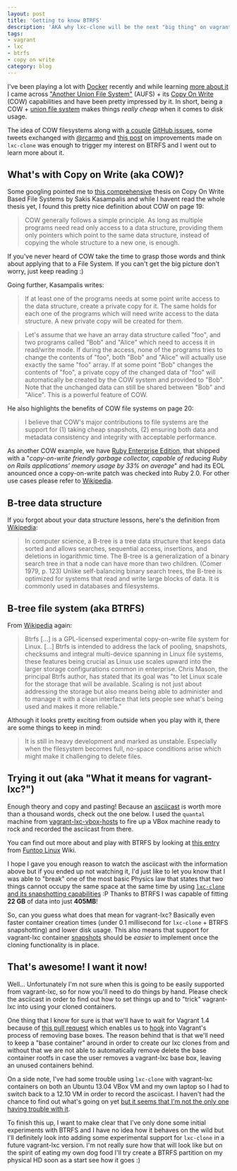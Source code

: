 ```yaml
---
layout: post
title: 'Getting to know BTRFS'
description: 'AKA why lxc-clone will be the next "big thing" on vagrant-lxc'
tags:
- vagrant
- lxc
- btrfs
- copy on write
category: blog
---
```


I've been playing a lot with [Docker](http://docker.io) recently and while learning
[more about it](http://docs.docker.io/en/latest/terms/layer/#layers) I came across
["Another Union File System"](http://aufs.sourceforge.net/aufs.html) (AUFS) + its
[Copy On Write](http://en.wikipedia.org/wiki/Copy-on-write) (COW) capabilities and have
been pretty impressed by it. In short, being a COW + [union file system](http://en.wikipedia.org/wiki/Union_mount)
makes things _really cheap_ when it comes to disk usage.

The idea of COW filesystems along with [a couple](https://github.com/dotcloud/docker/issues/443)
[GitHub issues](https://github.com/fgrehm/vagrant-lxc/issues/81), some tweets
exchanged with [@rcarmo](https://twitter.com/rcarmo) and [this post](http://s3hh.wordpress.com/2013/05/02/lxc-improved-clone-support/)
on improvements made on `lxc-clone` was enough to trigger my interest on BTRFS
and I went out to learn more about it.

## What's with Copy on Write (aka COW)?

Some googling pointed me to [this comprehensive](http://faif.objectis.net/download-copy-on-write-based-file-systems)
thesis on Copy On Write Based File Systems by Sakis Kasampalis and while I havent
read the whole thesis yet, I found this pretty nice definition about COW on
page 19:

> COW generally follows a simple principle. As long as multiple programs need
> read only access to a data structure, providing them only pointers which
> point to the same data structure, instead of copying the whole structure to
> a new one, is enough.

If you've never heard of COW take the time to grasp those words and think about
applying that to a File System. If you can't get the big picture don't worry, just
keep reading :)

Going further, Kasampalis writes:

> If at least one of the programs needs at some point
> write access to the data structure, create a private copy for it. The same holds
> for each one of the programs which will need write access to the data structure.
> A new private copy will be created for them.

> Let's assume that we have an array data structure called "foo", and two programs
> called "Bob" and "Alice" which need to access it in read/write mode. If during the
> access, none of the programs tries to change the contents of "foo", both "Bob" and
> "Alice" will actually use exactly the same "foo" array. If at some point "Bob"
> changes the contents of "foo", a private copy of the changed data of "foo" will
> automatically be created by the COW system and provided to "Bob". Note
> that the unchanged data can still be shared between "Bob" and "Alice". This
> is a powerful feature of COW.

He also highlights the benefits of COW file systems on page 20:

> I believe that COW's major contributions to file systems are the support for (1)
> taking cheap snapshots, (2) ensuring both data and metadata consistency and
> integrity with acceptable performance.

As another COW example, we have [Ruby Enterprise Edition](http://www.rubyenterpriseedition.com/faq.html#what_is_this),
that shipped with a "_copy-on-write friendly garbage collector, capable of reducing
Ruby on Rails applications’ memory usage by 33% on average_" and had its EOL
anounced once a copy-on-write patch was checked into Ruby 2.0. For other use
cases please refer to [Wikipedia](http://en.wikipedia.org/wiki/Copy-on-write#Other_applications_of_copy-on-write).

## B-tree data structure

If you forgot about your data structure lessons, here's the definition from [Wikipedia](http://en.wikipedia.org/wiki/B-tree):

> In computer science, a B-tree is a tree data structure that keeps data sorted and
> allows searches, sequential access, insertions, and deletions in logarithmic time.
> The B-tree is a generalization of a binary search tree in that a node can have more
> than two children. (Comer 1979, p. 123) Unlike self-balancing binary search trees,
> the B-tree is optimized for systems that read and write large blocks of data.
> It is commonly used in databases and filesystems.

## B-tree file system (aka BTRFS)

From [Wikipedia](http://en.wikipedia.org/wiki/Btrfs) again:

> Btrfs \[...\] is a GPL-licensed experimental copy-on-write file system for Linux.
> \[...\] Btrfs is intended to address the lack of pooling, snapshots, checksums
> and integral multi-device spanning in Linux file systems, these features being
> crucial as Linux use scales upward into the larger storage configurations common
> in enterprise. Chris Mason, the principal Btrfs author, has stated that its goal
> was "to let Linux scale for the storage that will be available. Scaling is not
> just about addressing the storage but also means being able to administer and
> to manage it with a clean interface that lets people see what's being used and
> makes it more reliable."

Although it looks pretty exciting from outside when you play with it, there are
some things to keep in mind:

> It is still in heavy development and marked as unstable. Especially when the
> filesystem becomes full, no-space conditions arise which might make it
> challenging to delete files.

## Trying it out (aka "What it means for vagrant-lxc?")

Enough theory and copy and pasting! Because an [asciicast](http://asciinema.org/) is
worth more than a thousand words, check out the one below. I used the `quantal`
machine from [vagrant-lxc-vbox-hosts](https://github.com/fgrehm/vagrant-lxc-vbox-hosts)
to fire up a VBox machine ready to rock and recorded the asciicast from there.

<div class="asciicast-container">
  <script type="text/javascript" src="http://asciinema.org/a/5922.js" id="asciicast-5922" async="true"></script>
</div>

<p>
  You can find out more about and play with BTRFS by looking at
  <a href="http://www.funtoo.org/BTRFS_Fun">this entry</a> from
  <a href="http://www.funtoo.org/wiki/Welcome">Funtoo Linux</a> Wiki.
</p>

I hope I gave you enough reason to watch the asciicast with the information above
but if you ended up not watching it, I'd just like to let you know that I was able
to "break" one of the most basic Physics law that states that two things cannot occupy
the same space at the same time by using [`lxc-clone` and its snapshotting capabilities](https://help.ubuntu.com/lts/serverguide/lxc.html#lxc-cloning)
:P Thanks to BTRFS I was capable of fitting **22 GB** of data into just **405MB**!

So, can you guess what does that mean for vagrant-lxc? Basically even faster container
creation times (under 0.1 millisecond for `lxc-clone` + BTRFS snapshotting) and lower
disk usage. This also means that support for vagrant-lxc container [snapshots](https://github.com/fgrehm/vagrant-lxc/issues/32)
should be _easier_ to implement once the cloning functionality is in place.

## That's awesome! I want it now!

Well... Unfortunately I'm not sure when this is going to be easily supported from
vagrant-lxc, so for now you'll need to do things by hand. Please check the asciicast
in order to find out how to set things up and to "trick" vagrant-lxc into using your
cloned containers.

One thing that I know for sure is that we'll have to wait for Vagrant 1.4 because
of [this pull request](https://github.com/mitchellh/vagrant/pull/2327) which enables
us to [hook](https://github.com/mitchellh/vagrant/pull/2327/files#diff-5d84fa7a300da3b9958d69831795c066R49)
into Vagrant's process of removing base boxes. The reason behind that is that
we'll need to keep a "base container" around in order to create our lxc clones
from and without that we are not able to automatically remove delete the base
container rootfs in case the user removes a vagrant-lxc base box, leaving an
unused containers behind.

On a side note, I've had some trouble using `lxc-clone` with vagrant-lxc containers
on both an Ubuntu 13.04 VBox VM and my own laptop so I had to switch back to a
12.10 VM in order to record the asciicast. I haven't had the chance to find out
what's going on yet [but it seems that I'm not the only one having trouble with it](http://s3hh.wordpress.com/2013/05/02/lxc-improved-clone-support/#comment-902).

To finish this up, I want to make clear that I've only done some initial experiments
with BTRFS and I have no idea how it behaves on the wild but I'll definitely look into
adding some experimental support for `lxc-clone` in a future vagrant-lxc version. I'm
not really sure how that will look like but on the spirit of eating my own dog food
I'll try create a BTRFS partition on my physical HD soon as a start see how it goes :)
